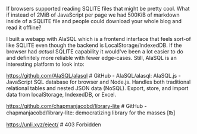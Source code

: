 If browsers supported reading SQLITE files that might be pretty cool. What if instead of 2MiB of JavaScript per page we had 500KiB of markdown inside of a SQLITE file and people could download your whole blog and read it offline?

I built a webapp with AlaSQL which is a frontend interface that feels sort-of like SQLITE even though the backend is LocalStorage/IndexedDB. If the browser had _actual_ SQLITE capability it would've been a lot easier to do and definitely more reliable with fewer edge-cases. Still, AlaSQL is an interesting platform to look into:

https://github.com/AlaSQL/alasql  # GitHub - AlaSQL/alasql: AlaSQL.js - JavaScript SQL database for browser and Node.js. Handles both traditional relational tables and nested JSON data (NoSQL). Export, store, and import data from localStorage, IndexedDB, or Excel.

https://github.com/chapmanjacobd/library-lite  # GitHub - chapmanjacobd/library-lite: democratizing library for the masses [℔]

https://unli.xyz/eject/  # 403 Forbidden
